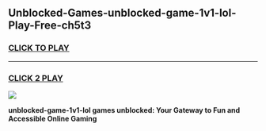 
## Unblocked-Games-unblocked-game-1v1-lol-Play-Free-ch5t3
<h3>
<a href="https://premium76.site?title=unblocked-game-1v1-lol&ref=18A">CLICK TO PLAY</a></h3>
<hr>

<h3>
<a href="https://premium76.site?title=unblocked-game-1v1-lol&ref=18A">CLICK 2 PLAY</a>
  
</h3>

<a href="https://premium76.site?title=unblocked-game-1v1-lol&ref=18A"><img src="https://clearcache.store/games.png"></a>


**unblocked-game-1v1-lol games unblocked: Your Gateway to Fun and Accessible Online Gaming**
